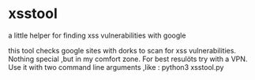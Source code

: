 # xsstool
a little helper for finding xss vulnerabilities with google

this tool checks google sites with dorks to scan for xss vulnerabilities.
Nothing special ,but in my comfort zone.
For best resulöts try with a VPN.
Use it with two command line arguments ,like : python3 xsstool.py <dork> <number of search pages>
